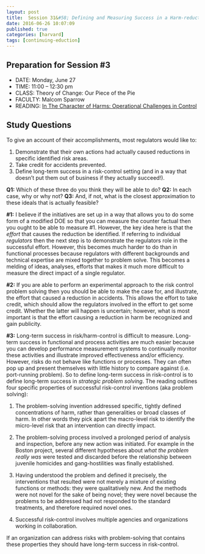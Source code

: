 ```yaml
---
layout: post
title:  Session 31&#58; Defining and Measuring Success in a Harm-reduction Context I
date: 2016-06-26 10:07:09
published: true
categories: [harvard]
tags: [continuing-eduction]
---
```



## Preparation for Session #3

- DATE: Monday, June 27
- TIME: 11:00 – 12:30 pm
- CLASS: Theory of Change: Our Piece of the Pie
- FACULTY: Malcom Sparrow
- READING: [In The Character of Harms: Operational Challenges in Control]()

## Study Questions

To give an account of their accomplishments, most regulators would like to:

1. Demonstrate that their own actions had actually caused reductions in specific identified risk areas.
2. Take credit for accidents prevented.
3. Define long-term success in a risk-control setting (and in a way that doesn’t put
them out of business if they actually succeed!).

**Q1:** Which of these three do you think they will be able to do? 
**Q2:** In each case, why or why not? 
**Q3:** And, if not, what is the closest approximation to these ideals that is actually feasible?

**#1:** I believe if the initiatives are set up in a way that allows you to do some form of a modified DOE so that you can measure the counter factual then you ought to be able to measure #1. However, the key idea here is that the *effort* that causes the reduction be identified. If referring to individual *regulators* then the next step is to demonstrate the regulators role in the successful effort. However, this becomes much harder to do than in functional processes because regulators with different backgrounds and technical expertise are mixed together to problem solve. This becomes a melding of ideas, analyses, efforts that makes it much more difficult to measure the direct impact of a single regulator.

**#2:** If you are able to perform an experimental approach to the risk control problem solving then you should be able to make the case for, and illustrate, the effort that caused a reduction in accidents.  This allows the effort to take credit, which should allow the regulators involved in the effort to get some credit. Whether the latter will happen is uncertain; however, what is most important is that the effort causing a reduction in harm be recognized and gain publicity.

**#3:** Long-term success in risk/harm-control is difficult to measure. Long-term success in functional and process activities are much easier because you can develop performance measurement systems to continually monitor these activities and illustrate improved effectiveness and/or efficiency. However, risks do not behave like functions or processes.  They can often pop up and present themselves with little history to compare against (i.e. port-running problem). So to define long-term success in risk-control is to define long-term success in *strategic problem solving*. The reading outlines four specific properties of successful risk-control inventions (aka problem solving):

1. The problem-solving invention addressed specific, tightly defined concentrations of harm, rather than generalities or broad classes of harm. In other words they pick apart the macro-level risk to identify the micro-level risk that an intervention can directly impact.

2. The problem-solving process involved a prolonged period of analysis and inspection, before any new action was initiated. For example in the Boston project, several different hypotheses about *what the problem really was* were tested and discarded before the relationship between juvenile homicides and gang-hostilities was finally established.

3. Having understood the problem and defined it precisely, the interventions that resulted were not merely a mixture of existing functions or methods: they were qualitatively new. And the methods were not novel for the sake of being novel; they were novel because the problems to be addressed had not responded to the standard treatments, and therefore required novel ones.

4. Successful risk-control involves multiple agencies and organizations working in collaboration. 

If an organization can address risks with problem-solving that contains these properties they should have long-term success in risk-control.





